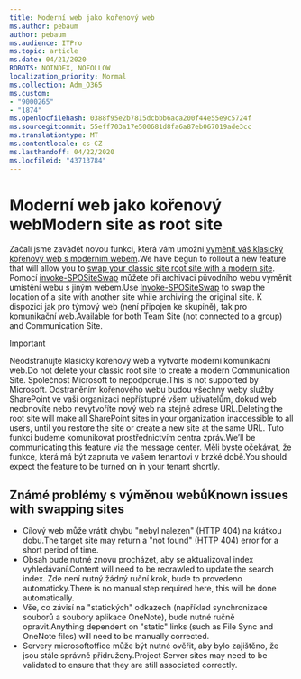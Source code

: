 ```yaml
---
title: Moderní web jako kořenový web
ms.author: pebaum
author: pebaum
ms.audience: ITPro
ms.topic: article
ms.date: 04/21/2020
ROBOTS: NOINDEX, NOFOLLOW
localization_priority: Normal
ms.collection: Adm_O365
ms.custom:
- "9000265"
- "1874"
ms.openlocfilehash: 0388f95e2b7815dcbbb6aca200f44e55e9c5724f
ms.sourcegitcommit: 55eff703a17e500681d8fa6a87eb067019ade3cc
ms.translationtype: MT
ms.contentlocale: cs-CZ
ms.lasthandoff: 04/22/2020
ms.locfileid: "43713784"
---
```

# <a name="modern-site-as-root-site"></a><span data-ttu-id="37bf3-102">Moderní web jako kořenový web</span><span class="sxs-lookup"><span data-stu-id="37bf3-102">Modern site as root site</span></span>

<span data-ttu-id="37bf3-103">Začali jsme zavádět novou funkci, která vám umožní [vyměnit váš klasický kořenový web s moderním webem](https://docs.microsoft.com/sharepoint/modern-root-site).</span><span class="sxs-lookup"><span data-stu-id="37bf3-103">We have begun to rollout a new feature that will allow you to [swap your classic site root site with a modern site](https://docs.microsoft.com/sharepoint/modern-root-site).</span></span> <span data-ttu-id="37bf3-104">Pomocí [invoke-SPOSiteSwap](https://docs.microsoft.com/powershell/module/sharepoint-online/invoke-spositeswap?view=sharepoint-ps) můžete při archivaci původního webu vyměnit umístění webu s jiným webem.</span><span class="sxs-lookup"><span data-stu-id="37bf3-104">Use [Invoke-SPOSiteSwap](https://docs.microsoft.com/powershell/module/sharepoint-online/invoke-spositeswap?view=sharepoint-ps) to swap the location of a site with another site while archiving the original site.</span></span> <span data-ttu-id="37bf3-105">K dispozici jak pro týmový web (není připojen ke skupině), tak pro komunikační web.</span><span class="sxs-lookup"><span data-stu-id="37bf3-105">Available for both Team Site (not connected to a group) and Communication Site.</span></span>

>[!Important]
> <span data-ttu-id="37bf3-106">Neodstraňujte klasický kořenový web a vytvořte moderní komunikační web.</span><span class="sxs-lookup"><span data-stu-id="37bf3-106">Do not delete your classic root site to create a modern Communication Site.</span></span> <span data-ttu-id="37bf3-107">Společnost Microsoft to nepodporuje.</span><span class="sxs-lookup"><span data-stu-id="37bf3-107">This is not supported by Microsoft.</span></span> <span data-ttu-id="37bf3-108">Odstraněním kořenového webu budou všechny weby služby SharePoint ve vaší organizaci nepřístupné všem uživatelům, dokud web neobnovíte nebo nevytvoříte nový web na stejné adrese URL.</span><span class="sxs-lookup"><span data-stu-id="37bf3-108">Deleting the root site will make all SharePoint sites in your organization inaccessible to all users, until you restore the site or create a new site at the same URL.</span></span> <span data-ttu-id="37bf3-109">Tuto funkci budeme komunikovat prostřednictvím centra zpráv.</span><span class="sxs-lookup"><span data-stu-id="37bf3-109">We’ll be communicating this feature via the message center.</span></span> <span data-ttu-id="37bf3-110">Měli byste očekávat, že funkce, která má být zapnuta ve vašem tenantovi v brzké době.</span><span class="sxs-lookup"><span data-stu-id="37bf3-110">You should expect the feature to be turned on in your tenant shortly.</span></span>

## <a name="known-issues-with-swapping-sites"></a><span data-ttu-id="37bf3-111">Známé problémy s výměnou webů</span><span class="sxs-lookup"><span data-stu-id="37bf3-111">Known issues with swapping sites</span></span>
- <span data-ttu-id="37bf3-112">Cílový web může vrátit chybu "nebyl nalezen" (HTTP 404) na krátkou dobu.</span><span class="sxs-lookup"><span data-stu-id="37bf3-112">The target site may return a "not found" (HTTP 404) error for a short period of time.</span></span>
- <span data-ttu-id="37bf3-113">Obsah bude nutné znovu procházet, aby se aktualizoval index vyhledávání.</span><span class="sxs-lookup"><span data-stu-id="37bf3-113">Content will need to be recrawled to update the search index.</span></span> <span data-ttu-id="37bf3-114">Zde není nutný žádný ruční krok, bude to provedeno automaticky.</span><span class="sxs-lookup"><span data-stu-id="37bf3-114">There is no manual step required here, this will be done automatically.</span></span>
- <span data-ttu-id="37bf3-115">Vše, co závisí na "statických" odkazech (například synchronizace souborů a soubory aplikace OneNote), bude nutné ručně opravit.</span><span class="sxs-lookup"><span data-stu-id="37bf3-115">Anything dependent on "static" links (such as File Sync and OneNote files) will need to be manually corrected.</span></span>
- <span data-ttu-id="37bf3-116">Servery microsoftoffice může být nutné ověřit, aby bylo zajištěno, že jsou stále správně přidruženy.</span><span class="sxs-lookup"><span data-stu-id="37bf3-116">Project Server sites may need to be validated to ensure that they are still associated correctly.</span></span> 
